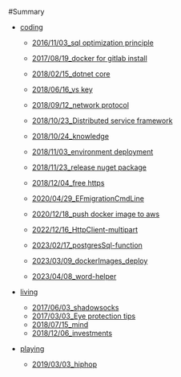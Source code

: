 #Summary
 * [coding]()
    * [2016/11/03_sql optimization principle](coding/sql_optimization_principle.md)
    
    * [2017/08/19_docker for gitlab install](coding/gitlab_docker.md)
    * [2018/02/15_dotnet core](coding/dotnetcore.md)
    * [2018/06/16_vs key](coding/vs_key.md)
    * [2018/09/12_network protocol](coding/net_protocol.md)
    * [2018/10/23_Distributed service framework](coding/distributed_service.md)
    * [2018/10/24_knowledge](coding/knowledge_summary.md)
    * [2018/11/03_environment deployment](coding/siteconfig.md)
    * [2018/11/23_release nuget package](coding/release_nuget_pack.md)
    * [2018/12/04_free https](coding/free_https.md)
    * [2020/04/29_EFmigrationCmdLine](coding/EFmigrationCmdLine.md)
    * [2020/12/18_push docker image to aws](coding/push_dockerimage_to_aws.md)
    * [2022/12/16_HttpClient-multipart](coding/HttpClient-multipart.md)
    * [2023/02/17_postgresSql-function](coding/postgresSql-function.md)
    * [2023/03/09_dockerImages_deploy](coding/dockerImages_deploy.md)
    * [2023/04/08_word-helper](coding/word-helper.md)

 * [living]()
    * [2017/06/03_shadowsocks](coding/shadowsocks.md)
    * [2017/03/03_Eye protection tips](living/eyes_tips.md)
    * [2018/07/15_mind](living/mind.md)
    * [2018/12/06_investments](living/investments.md)
    
 * [playing]()
    * [2019/03/03_hiphop](playing/hiphop_intro.md)
    